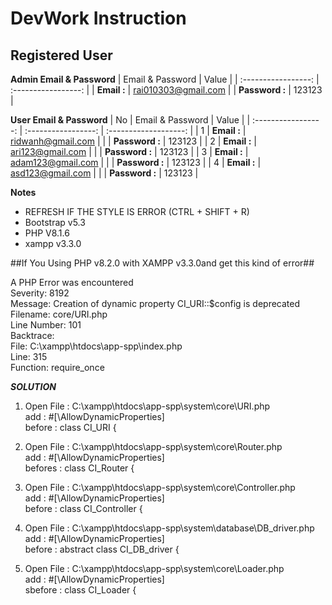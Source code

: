 # DevWork Instruction

## Registered User 
**Admin Email & Password**
| Email & Password | Value |
| :-----------------: | :-----------------: |
| **Email    :** | rai010303@gmail.com |
| **Password :** | 123123 |

**User Email & Password**
| No | Email & Password | Value |
| :-----------------: | :-----------------: | :-------------------: |
| 1 | **Email    :** | ridwanh@gmail.com |
|   | **Password :** | 123123 |
| 2 | **Email    :** | ari123@gmail.com |
|   | **Password :** | 123123 |
| 3 | **Email    :** | adam123@gmail.com |
|   | **Password :** | 123123 |
| 4 | **Email    :** | asd123@gmail.com |
|   | **Password :** | 123123 |

**Notes**
- REFRESH IF THE STYLE IS ERROR (CTRL + SHIFT + R)
- Bootstrap v5.3
- PHP V8.1.6
- xampp v3.3.0

##If You Using PHP v8.2.0 with XAMPP v3.3.0and get this kind of error##

A PHP Error was encountered <br />
Severity: 8192 <br />
Message: Creation of dynamic property CI_URI::$config is deprecated <br />
Filename: core/URI.php <br />
Line Number: 101 <br />
Backtrace: <br />
File: C:\xampp\htdocs\app-spp\index.php <br />
Line: 315 <br />
Function: require_once <br />

***SOLUTION***
1. Open File : C:\xampp\htdocs\app-spp\system\core\URI.php <br />
add : #[\AllowDynamicProperties] <br />
before : class CI_URI { <br />

2. Open File : C:\xampp\htdocs\app-spp\system\core\Router.php <br />
add : #[\AllowDynamicProperties] <br />
befores : class CI_Router { <br />

3. Open File : C:\xampp\htdocs\app-spp\system\core\Controller.php <br />
add : #[\AllowDynamicProperties] <br />
before : class CI_Controller { <br />

4. Open File : C:\xampp\htdocs\app-spp\system\database\DB_driver.php <br />
add : #[\AllowDynamicProperties] <br />
before : abstract class CI_DB_driver { <br />

5. Open File : C:\xampp\htdocs\app-spp\system\core\Loader.php <br />
add : #[\AllowDynamicProperties] <br />
sbefore : class CI_Loader { <br />



